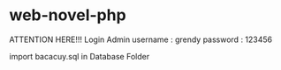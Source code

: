 # web-novel-php



   ATTENTION HERE!!!
   Login Admin
   username : grendy
   password : 123456

   import bacacuy.sql in Database Folder

